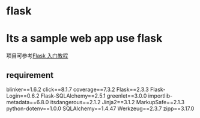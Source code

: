 flask
=====
# Its a sample web app use flask
项目可参考[Flask 入门教程](https://tutorial.helloflask.com)
## requirement
blinker==1.6.2
click==8.1.7
coverage==7.3.2
Flask==2.3.3
Flask-Login==0.6.2
Flask-SQLAlchemy==2.5.1
greenlet==3.0.0
importlib-metadata==6.8.0
itsdangerous==2.1.2
Jinja2==3.1.2
MarkupSafe==2.1.3
python-dotenv==1.0.0
SQLAlchemy==1.4.47
Werkzeug==2.3.7
zipp==3.17.0

## 
